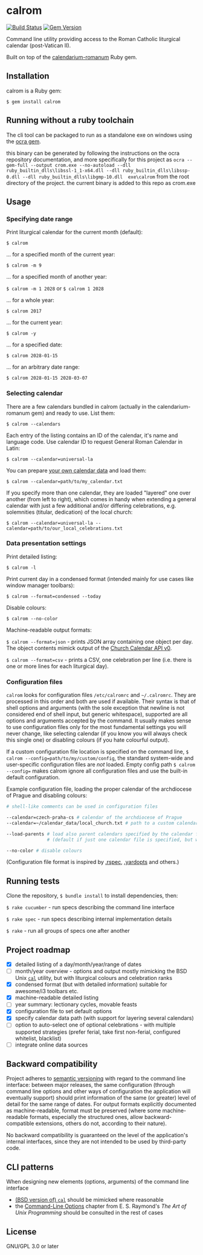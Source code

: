 # calrom

[![Build Status](https://travis-ci.org/calendarium-romanum/calrom.svg?branch=master)](https://travis-ci.org/calendarium-romanum/calrom)
[![Gem Version](https://badge.fury.io/rb/calrom.svg)](https://badge.fury.io/rb/calrom)

Command line utility providing access to the Roman Catholic
liturgical calendar (post-Vatican II).

Built on top of the [calendarium-romanum][caro] Ruby gem.

## Installation

calrom is a Ruby gem:

`$ gem install calrom`

## Running without a ruby toolchain

The cli tool can be packaged to run as a standalone exe on windows using the [ocra gem](https://github.com/larsch/ocra).

this binary can be generated by following the instructions on the ocra repository documentation, and more specifically for this project as `ocra --gem-full --output crom.exe --no-autoload --dll ruby_builtin_dlls\libssl-1_1-x64.dll --dll ruby_builtin_dlls\libssp-0.dll --dll ruby_builtin_dlls\libgmp-10.dll  exe\calrom` from the root directory of the project. the current binary is added to this repo as crom.exe 

## Usage

### Specifying date range

Print liturgical calendar for the current month (default):

`$ calrom`

... for a specified month of the current year:

`$ calrom -m 9`

... for a specified month of another year:

`$ calrom -m 1 2028` or `$ calrom 1 2028`

... for a whole year:

`$ calrom 2017`

... for the current year:

`$ calrom -y`

... for a specified date:

`$ calrom 2028-01-15`

... for an arbitrary date range:

`$ calrom 2028-01-15 2028-03-07`

### Selecting calendar

There are a few calendars bundled in calrom (actually in the calendarium-romanum gem)
and ready to use. List them:

`$ calrom --calendars`

Each entry of the listing contains an ID of the calendar, it's name and language code.
Use calendar ID to request General Roman Calendar in Latin:

`$ calrom --calendar=universal-la`

You can prepare [your own calendar data][carodata] and load them:

`$ calrom --calendar=path/to/my_calendar.txt`

If you specify more than one calendar, they are loaded "layered" one over another
(from left to right), which comes in handy when extending a general calendar
with just a few additional and/or differing celebrations, e.g. solemnities (titular, dedication)
of the local church:

`$ calrom --calendar=universal-la --calendar=path/to/our_local_celebrations.txt`

### Data presentation settings

Print detailed listing:

`$ calrom -l`

Print current day in a condensed format (intended mainly for use cases like
window manager toolbars):

`$ calrom --format=condensed --today`

Disable colours:

`$ calrom --no-color`

Machine-readable output formats:

`$ calrom --format=json` - prints JSON array containing one object per day.
The object contents mimick output of the [Church Calendar API v0][calapidoc].

`$ calrom --format=csv` - prints a CSV, one celebration per line
(i.e. there is one or more lines for each liturgical day).

### Configuration files

`calrom` looks for configuration files `/etc/calromrc` and `~/.calromrc`.
They are processed in this order and both are used if available.
Their syntax is that of shell options and arguments (with the sole exception that newline
is not considered end of shell input, but generic whitespace), supported are all options and arguments
accepted by the command.
It usually makes sense to use configuration files only for the most fundamental settings
you will never change, like selecting calendar (if you know you will always check this single one)
or disabling colours (if you hate colourful output).

If a custom configuration file location is specified on the command line,
`$ calrom --config=path/to/my/custom/config`, the standard system-wide and user-specific configuration
files are *not* loaded. Empty config path `$ calrom --config=` makes calrom ignore all configuration
files and use the built-in default configuration.

Example configuration file, loading the proper calendar of the archdiocese of Prague
and disabling colours:

```bash
# shell-like comments can be used in configuration files

--calendar=czech-praha-cs # calendar of the archdiocese of Prague
--calendar=~/calendar_data/local_church.txt # path to a custom calendar file with proper celebrations of the parish where I live (titular feast of the church, dedication)

--load-parents # load also parent calendars specified by the calendar file(s)
               # (default if just one calendar file is specified, but we specified two)

--no-color # disable colours
```

(Configuration file format is inspired by [.rspec][dotrspec], [.yardopts][dotyardopts]
and others.)

## Running tests

Clone the repository, `$ bundle install` to install dependencies, then:

`$ rake cucumber` - run specs describing the command line interface

`$ rake spec` - run specs describing internal implementation details

`$ rake` - run all groups of specs one after another

## Project roadmap

* [x] detailed listing of a day/month/year/range of dates
* [ ] month/year overview - options and output mostly mimicking
  the BSD Unix [`cal`][cal] utility,
  but with liturgical colours and celebration ranks
* [x] condensed format (but with detailed information) suitable for awesome/i3 toolbars etc.
* [x] machine-readable detailed listing
* [ ] year summary: lectionary cycles, movable feasts
* [x] configuration file to set default options
* [x] specify calendar data path (with support for layering several calendars)
* [ ] option to auto-select one of optional celebrations - with multiple supported strategies (prefer ferial, take first non-ferial, configured whitelist, blacklist)
* [ ] integrate online data sources

## Backward compatibility

Project adheres to [semantic versioning][semver]
with regard to the command line interface:
between major releases,
the same configuration (through command line options and other
ways of configuration the application will eventually support)
should print information of the same (or greater) level of detail
for the same range of dates.
For output formats explicitly documented as machine-readable,
format must be preserved (where some machine-readable
formats, especially the structured ones, allow backward-compatible
extensions, others do not, according to their nature).

No backward compatibility is guaranteed on the level of the application's
internal interfaces, since they are not intended to be used
by third-party code.

## CLI patterns

When designing new elements (options, arguments) of the
command line interface

* [(BSD version of) `cal`][cal] should be mimicked where reasonable
* the [Command-Line Options][taoup] chapter from E. S. Raymond's
  *The Art of Unix Programming* should be consulted in the rest
  of cases

## License

GNU/GPL 3.0 or later

[caro]: https://github.com/igneus/calendarium-romanum
[carodata]: https://github.com/igneus/calendarium-romanum/tree/master/data
[calapidoc]: http://calapi.inadiutorium.cz/api-doc
[semver]: https://semver.org/
[cal]: https://www.freebsd.org/cgi/man.cgi?query=cal
[taoup]: http://www.catb.org/esr/writings/taoup/html/ch10s05.html
[dotrspec]: https://relishapp.com/rspec/rspec-core/v/2-0/docs/configuration/read-command-line-configuration-options-from-files
[dotyardopts]: https://rubydoc.info/gems/yard/file/docs/GettingStarted.md#yardopts-options-file
